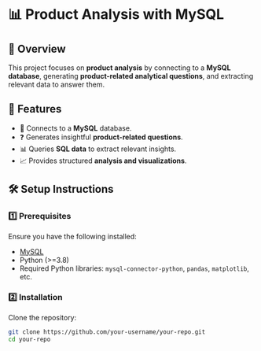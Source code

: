 # 📊 Product Analysis with MySQL

## 📌 Overview
This project focuses on **product analysis** by connecting to a **MySQL database**, generating **product-related analytical questions**, and extracting relevant data to answer them.

## 🚀 Features
- 🔗 Connects to a **MySQL** database.
- ❓ Generates insightful **product-related questions**.
- 📊 Queries **SQL data** to extract relevant insights.
- 📈 Provides structured **analysis and visualizations**.

## 🛠️ Setup Instructions

### 1️⃣ Prerequisites
Ensure you have the following installed:
- [MySQL](https://dev.mysql.com/downloads/)
- Python (>=3.8)
- Required Python libraries: `mysql-connector-python`, `pandas`, `matplotlib`, etc.

### 2️⃣ Installation
Clone the repository:
```bash
git clone https://github.com/your-username/your-repo.git
cd your-repo
